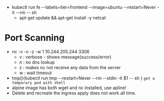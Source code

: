 - kubectl run fe --labels=tier=frontend --image=ubuntu --restart=Never -it --rm  -- sh
    - apt-get update && apt-get install -y netcat
# Port Scanning
- nc -v -n -z -w 1 10.244.205.244 3306
    - v : verbose - shows message(success/error)
    - n : no dns lookup
    - z : makes nc not receive any data from the server
    - w : wait timeout
- tmp(){kubectl run tmp --restart=Never --rm --stdin -it $1 -- sh } `get a temporary pod with shell`
- alpine image has both wget and nc installed, use apline!
- Delete and recreate the ingress apply does not work all time.